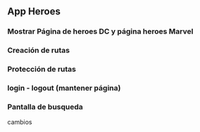 ## App Heroes

### Mostrar Página de heroes DC y página heroes Marvel

### Creación de rutas

### Protección de rutas

### login - logout (mantener página)

### Pantalla de busqueda
cambios
